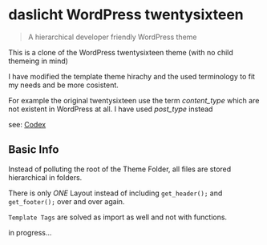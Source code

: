 # daslicht WordPress twentysixteen

> A hierarchical developer friendly WordPress theme 

This is a clone of the WordPress twentysixteen theme (with no child themeing in mind)

I have modified the template theme hirachy and the used terminology to fit my needs and be more cosistent.

For example the original twentysixteen use the term *content_type* which are not existent in WordPress at all. 
I have used *post_type* instead

see: 
[Codex](https://codex.wordpress.org/Post_Types)

## Basic Info
Instead of polluting the root of the Theme Folder, all files are stored hierarchical in folders.

There is only *ONE* Layout instead of including ```get_header();``` and ```get_footer();``` over and over again.  

`Template Tags` are solved as import as well and not with functions. 

in progress...
